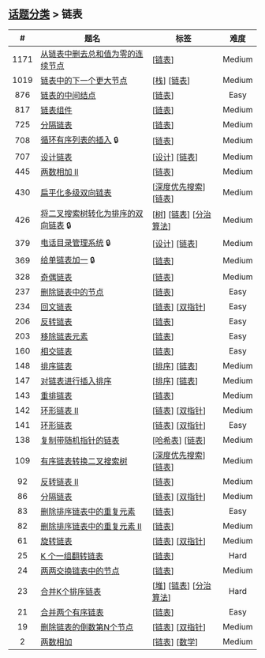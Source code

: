 <!--|This file generated by command(leetcode tag); DO NOT EDIT.            |-->
<!--+----------------------------------------------------------------------+-->
<!--|@author    openset <openset.wang@gmail.com>                           |-->
<!--|@link      https://github.com/openset                                 |-->
<!--|@home      https://github.com/tonymontaro/leetcode-hints                        |-->
<!--+----------------------------------------------------------------------+-->

## [话题分类](https://github.com/tonymontaro/leetcode-hints/blob/master/tag/README.md) > 链表

| # | 题名 | 标签 | 难度 |
| :-: | - | - | :-: |
| 1171 | [从链表中删去总和值为零的连续节点](https://github.com/tonymontaro/leetcode-hints/tree/master/problems/remove-zero-sum-consecutive-nodes-from-linked-list) | [[链表](https://github.com/tonymontaro/leetcode-hints/tree/master/tag/linked-list/README.md)]  | Medium |
| 1019 | [链表中的下一个更大节点](https://github.com/tonymontaro/leetcode-hints/tree/master/problems/next-greater-node-in-linked-list) | [[栈](https://github.com/tonymontaro/leetcode-hints/tree/master/tag/stack/README.md)] [[链表](https://github.com/tonymontaro/leetcode-hints/tree/master/tag/linked-list/README.md)]  | Medium |
| 876 | [链表的中间结点](https://github.com/tonymontaro/leetcode-hints/tree/master/problems/middle-of-the-linked-list) | [[链表](https://github.com/tonymontaro/leetcode-hints/tree/master/tag/linked-list/README.md)]  | Easy |
| 817 | [链表组件](https://github.com/tonymontaro/leetcode-hints/tree/master/problems/linked-list-components) | [[链表](https://github.com/tonymontaro/leetcode-hints/tree/master/tag/linked-list/README.md)]  | Medium |
| 725 | [分隔链表](https://github.com/tonymontaro/leetcode-hints/tree/master/problems/split-linked-list-in-parts) | [[链表](https://github.com/tonymontaro/leetcode-hints/tree/master/tag/linked-list/README.md)]  | Medium |
| 708 | [循环有序列表的插入](https://github.com/tonymontaro/leetcode-hints/tree/master/problems/insert-into-a-cyclic-sorted-list) 🔒 | [[链表](https://github.com/tonymontaro/leetcode-hints/tree/master/tag/linked-list/README.md)]  | Medium |
| 707 | [设计链表](https://github.com/tonymontaro/leetcode-hints/tree/master/problems/design-linked-list) | [[设计](https://github.com/tonymontaro/leetcode-hints/tree/master/tag/design/README.md)] [[链表](https://github.com/tonymontaro/leetcode-hints/tree/master/tag/linked-list/README.md)]  | Medium |
| 445 | [两数相加 II](https://github.com/tonymontaro/leetcode-hints/tree/master/problems/add-two-numbers-ii) | [[链表](https://github.com/tonymontaro/leetcode-hints/tree/master/tag/linked-list/README.md)]  | Medium |
| 430 | [扁平化多级双向链表](https://github.com/tonymontaro/leetcode-hints/tree/master/problems/flatten-a-multilevel-doubly-linked-list) | [[深度优先搜索](https://github.com/tonymontaro/leetcode-hints/tree/master/tag/depth-first-search/README.md)] [[链表](https://github.com/tonymontaro/leetcode-hints/tree/master/tag/linked-list/README.md)]  | Medium |
| 426 | [将二叉搜索树转化为排序的双向链表](https://github.com/tonymontaro/leetcode-hints/tree/master/problems/convert-binary-search-tree-to-sorted-doubly-linked-list) 🔒 | [[树](https://github.com/tonymontaro/leetcode-hints/tree/master/tag/tree/README.md)] [[链表](https://github.com/tonymontaro/leetcode-hints/tree/master/tag/linked-list/README.md)] [[分治算法](https://github.com/tonymontaro/leetcode-hints/tree/master/tag/divide-and-conquer/README.md)]  | Medium |
| 379 | [电话目录管理系统](https://github.com/tonymontaro/leetcode-hints/tree/master/problems/design-phone-directory) 🔒 | [[设计](https://github.com/tonymontaro/leetcode-hints/tree/master/tag/design/README.md)] [[链表](https://github.com/tonymontaro/leetcode-hints/tree/master/tag/linked-list/README.md)]  | Medium |
| 369 | [给单链表加一](https://github.com/tonymontaro/leetcode-hints/tree/master/problems/plus-one-linked-list) 🔒 | [[链表](https://github.com/tonymontaro/leetcode-hints/tree/master/tag/linked-list/README.md)]  | Medium |
| 328 | [奇偶链表](https://github.com/tonymontaro/leetcode-hints/tree/master/problems/odd-even-linked-list) | [[链表](https://github.com/tonymontaro/leetcode-hints/tree/master/tag/linked-list/README.md)]  | Medium |
| 237 | [删除链表中的节点](https://github.com/tonymontaro/leetcode-hints/tree/master/problems/delete-node-in-a-linked-list) | [[链表](https://github.com/tonymontaro/leetcode-hints/tree/master/tag/linked-list/README.md)]  | Easy |
| 234 | [回文链表](https://github.com/tonymontaro/leetcode-hints/tree/master/problems/palindrome-linked-list) | [[链表](https://github.com/tonymontaro/leetcode-hints/tree/master/tag/linked-list/README.md)] [[双指针](https://github.com/tonymontaro/leetcode-hints/tree/master/tag/two-pointers/README.md)]  | Easy |
| 206 | [反转链表](https://github.com/tonymontaro/leetcode-hints/tree/master/problems/reverse-linked-list) | [[链表](https://github.com/tonymontaro/leetcode-hints/tree/master/tag/linked-list/README.md)]  | Easy |
| 203 | [移除链表元素](https://github.com/tonymontaro/leetcode-hints/tree/master/problems/remove-linked-list-elements) | [[链表](https://github.com/tonymontaro/leetcode-hints/tree/master/tag/linked-list/README.md)]  | Easy |
| 160 | [相交链表](https://github.com/tonymontaro/leetcode-hints/tree/master/problems/intersection-of-two-linked-lists) | [[链表](https://github.com/tonymontaro/leetcode-hints/tree/master/tag/linked-list/README.md)]  | Easy |
| 148 | [排序链表](https://github.com/tonymontaro/leetcode-hints/tree/master/problems/sort-list) | [[排序](https://github.com/tonymontaro/leetcode-hints/tree/master/tag/sort/README.md)] [[链表](https://github.com/tonymontaro/leetcode-hints/tree/master/tag/linked-list/README.md)]  | Medium |
| 147 | [对链表进行插入排序](https://github.com/tonymontaro/leetcode-hints/tree/master/problems/insertion-sort-list) | [[排序](https://github.com/tonymontaro/leetcode-hints/tree/master/tag/sort/README.md)] [[链表](https://github.com/tonymontaro/leetcode-hints/tree/master/tag/linked-list/README.md)]  | Medium |
| 143 | [重排链表](https://github.com/tonymontaro/leetcode-hints/tree/master/problems/reorder-list) | [[链表](https://github.com/tonymontaro/leetcode-hints/tree/master/tag/linked-list/README.md)]  | Medium |
| 142 | [环形链表 II](https://github.com/tonymontaro/leetcode-hints/tree/master/problems/linked-list-cycle-ii) | [[链表](https://github.com/tonymontaro/leetcode-hints/tree/master/tag/linked-list/README.md)] [[双指针](https://github.com/tonymontaro/leetcode-hints/tree/master/tag/two-pointers/README.md)]  | Medium |
| 141 | [环形链表](https://github.com/tonymontaro/leetcode-hints/tree/master/problems/linked-list-cycle) | [[链表](https://github.com/tonymontaro/leetcode-hints/tree/master/tag/linked-list/README.md)] [[双指针](https://github.com/tonymontaro/leetcode-hints/tree/master/tag/two-pointers/README.md)]  | Easy |
| 138 | [复制带随机指针的链表](https://github.com/tonymontaro/leetcode-hints/tree/master/problems/copy-list-with-random-pointer) | [[哈希表](https://github.com/tonymontaro/leetcode-hints/tree/master/tag/hash-table/README.md)] [[链表](https://github.com/tonymontaro/leetcode-hints/tree/master/tag/linked-list/README.md)]  | Medium |
| 109 | [有序链表转换二叉搜索树](https://github.com/tonymontaro/leetcode-hints/tree/master/problems/convert-sorted-list-to-binary-search-tree) | [[深度优先搜索](https://github.com/tonymontaro/leetcode-hints/tree/master/tag/depth-first-search/README.md)] [[链表](https://github.com/tonymontaro/leetcode-hints/tree/master/tag/linked-list/README.md)]  | Medium |
| 92 | [反转链表 II](https://github.com/tonymontaro/leetcode-hints/tree/master/problems/reverse-linked-list-ii) | [[链表](https://github.com/tonymontaro/leetcode-hints/tree/master/tag/linked-list/README.md)]  | Medium |
| 86 | [分隔链表](https://github.com/tonymontaro/leetcode-hints/tree/master/problems/partition-list) | [[链表](https://github.com/tonymontaro/leetcode-hints/tree/master/tag/linked-list/README.md)] [[双指针](https://github.com/tonymontaro/leetcode-hints/tree/master/tag/two-pointers/README.md)]  | Medium |
| 83 | [删除排序链表中的重复元素](https://github.com/tonymontaro/leetcode-hints/tree/master/problems/remove-duplicates-from-sorted-list) | [[链表](https://github.com/tonymontaro/leetcode-hints/tree/master/tag/linked-list/README.md)]  | Easy |
| 82 | [删除排序链表中的重复元素 II](https://github.com/tonymontaro/leetcode-hints/tree/master/problems/remove-duplicates-from-sorted-list-ii) | [[链表](https://github.com/tonymontaro/leetcode-hints/tree/master/tag/linked-list/README.md)]  | Medium |
| 61 | [旋转链表](https://github.com/tonymontaro/leetcode-hints/tree/master/problems/rotate-list) | [[链表](https://github.com/tonymontaro/leetcode-hints/tree/master/tag/linked-list/README.md)] [[双指针](https://github.com/tonymontaro/leetcode-hints/tree/master/tag/two-pointers/README.md)]  | Medium |
| 25 | [K 个一组翻转链表](https://github.com/tonymontaro/leetcode-hints/tree/master/problems/reverse-nodes-in-k-group) | [[链表](https://github.com/tonymontaro/leetcode-hints/tree/master/tag/linked-list/README.md)]  | Hard |
| 24 | [两两交换链表中的节点](https://github.com/tonymontaro/leetcode-hints/tree/master/problems/swap-nodes-in-pairs) | [[链表](https://github.com/tonymontaro/leetcode-hints/tree/master/tag/linked-list/README.md)]  | Medium |
| 23 | [合并K个排序链表](https://github.com/tonymontaro/leetcode-hints/tree/master/problems/merge-k-sorted-lists) | [[堆](https://github.com/tonymontaro/leetcode-hints/tree/master/tag/heap/README.md)] [[链表](https://github.com/tonymontaro/leetcode-hints/tree/master/tag/linked-list/README.md)] [[分治算法](https://github.com/tonymontaro/leetcode-hints/tree/master/tag/divide-and-conquer/README.md)]  | Hard |
| 21 | [合并两个有序链表](https://github.com/tonymontaro/leetcode-hints/tree/master/problems/merge-two-sorted-lists) | [[链表](https://github.com/tonymontaro/leetcode-hints/tree/master/tag/linked-list/README.md)]  | Easy |
| 19 | [删除链表的倒数第N个节点](https://github.com/tonymontaro/leetcode-hints/tree/master/problems/remove-nth-node-from-end-of-list) | [[链表](https://github.com/tonymontaro/leetcode-hints/tree/master/tag/linked-list/README.md)] [[双指针](https://github.com/tonymontaro/leetcode-hints/tree/master/tag/two-pointers/README.md)]  | Medium |
| 2 | [两数相加](https://github.com/tonymontaro/leetcode-hints/tree/master/problems/add-two-numbers) | [[链表](https://github.com/tonymontaro/leetcode-hints/tree/master/tag/linked-list/README.md)] [[数学](https://github.com/tonymontaro/leetcode-hints/tree/master/tag/math/README.md)]  | Medium |
